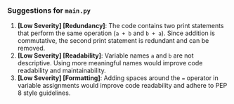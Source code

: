 ### Suggestions for `main.py`

1. **[Low Severity] [Redundancy]**: The code contains two print statements that perform the same operation (`a + b` and `b + a`). Since addition is commutative, the second print statement is redundant and can be removed.
2. **[Low Severity] [Readability]**: Variable names `a` and `b` are not descriptive. Using more meaningful names would improve code readability and maintainability.
3. **[Low Severity] [Formatting]**: Adding spaces around the `=` operator in variable assignments would improve code readability and adhere to PEP 8 style guidelines.

